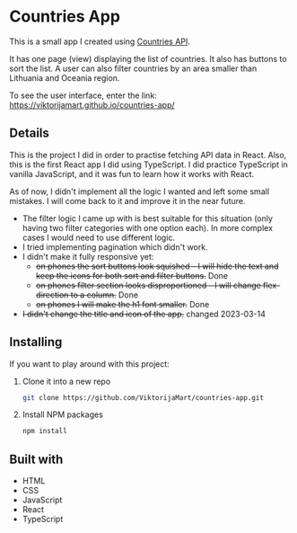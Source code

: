 # **Countries App**

This is a small app I created using [Countries API](https://restcountries.com/). 

It has one page (view) displaying the list of countries. It also has buttons to sort the list. A user can also filter countries by an area smaller than Lithuania and Oceania region.

To see the user interface, enter the link: https://viktorijamart.github.io/countries-app/

## **Details**

This is the project I did in order to practise fetching API data in React. Also, this is the first React app I did using TypeScript. I did practice TypeScript in vanilla JavaScript, and it was fun to learn how it works with React.

As of now, I didn't implement all the logic I wanted and left some small mistakes. I will come back to it and improve it in the near future.

- The filter logic I came up with is best suitable for this situation (only having two filter categories with one option each). In more complex cases I would need to use different logic.
- I tried implementing pagination which didn't work.
- I didn't make it fully responsive yet:
  -  ~~on phones the sort buttons look squished - I will hide the text and keep the icons for both sort and filter buttons.~~ Done
  -  ~~on phones filter section looks disproportioned - I will change flex-direction to a column.~~ Done
  -  ~~on phones I will make the h1 font smaller.~~ Done
- ~~I didn't change the title and icon of the app.~~ changed 2023-03-14

## Installing

If you want to play around with this project: 

1. Clone it into a new repo
    ```sh
    git clone https://github.com/ViktorijaMart/countries-app.git
    ```
2. Install NPM packages
    ```sh
    npm install
    ```
    
## Built with

- HTML
- CSS
- JavaScript
- React
- TypeScript


